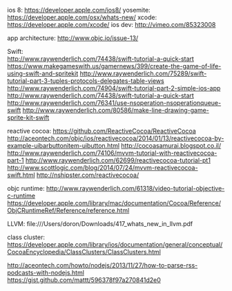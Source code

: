 ios 8:      https://developer.apple.com/ios8/
yosemite: 	https://developer.apple.com/osx/whats-new/
xcode: 		  https://developer.apple.com/xcode/
ios dev:	  http://vimeo.com/85323008

app architecture: 
			http://www.objc.io/issue-13/
			
Swift:		
      http://www.raywenderlich.com/74438/swift-tutorial-a-quick-start
			https://www.makegameswith.us/gamernews/399/create-the-game-of-life-using-swift-and-spritekit
			http://www.raywenderlich.com/75289/swift-tutorial-part-3-tuples-protocols-delegates-table-views
			http://www.raywenderlich.com/74904/swift-tutorial-part-2-simple-ios-app
			http://www.raywenderlich.com/74438/swift-tutorial-a-quick-start
			http://www.raywenderlich.com/76341/use-nsoperation-nsoperationqueue-swift
			http://www.raywenderlich.com/80586/make-line-drawing-game-sprite-kit-swift
			
reactive cocoa:
			https://github.com/ReactiveCocoa/ReactiveCocoa
			http://aceontech.com/objc/ios/reactivecocoa/2014/01/13/reactivecocoa-by-example-uibarbuttonitem-uibutton.html
			http://cocoasamurai.blogspot.co.il/
			http://www.raywenderlich.com/74106/mvvm-tutorial-with-reactivecocoa-part-1
			http://www.raywenderlich.com/62699/reactivecocoa-tutorial-pt1
			http://www.scottlogic.com/blog/2014/07/24/mvvm-reactivecocoa-swift.html
			http://nshipster.com/reactivecocoa/

objc runtime:
			http://www.raywenderlich.com/61318/video-tutorial-objective-c-runtime
			https://developer.apple.com/library/mac/documentation/Cocoa/Reference/ObjCRuntimeRef/Reference/reference.html
			
LLVM:		file:///Users/doron/Downloads/417_whats_new_in_llvm.pdf

class cluster:
			https://developer.apple.com/library/ios/documentation/general/conceptual/CocoaEncyclopedia/ClassClusters/ClassClusters.html
			
http://aceontech.com/howto/nodejs/2013/11/27/how-to-parse-rss-podcasts-with-nodejs.html
https://gist.github.com/mattt/596378f97a270841d2e0
